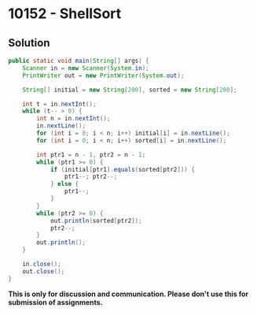 # 10152 - ShellSort

## Solution

```java
public static void main(String[] args) {
	Scanner in = new Scanner(System.in);
	PrintWriter out = new PrintWriter(System.out);

	String[] initial = new String[200], sorted = new String[200];

	int t = in.nextInt();
	while (t-- > 0) {
		int n = in.nextInt();
		in.nextLine();
		for (int i = 0; i < n; i++) initial[i] = in.nextLine();
		for (int i = 0; i < n; i++) sorted[i] = in.nextLine();

		int ptr1 = n - 1, ptr2 = n - 1;
		while (ptr1 >= 0) {
			if (initial[ptr1].equals(sorted[ptr2])) {
				ptr1--; ptr2--;
			} else {
				ptr1--;
			}
		}
		while (ptr2 >= 0) {
			out.println(sorted[ptr2]);
			ptr2--;
		}
		out.println();
	}

	in.close();
	out.close();
}
```


**This is only for discussion and communication. Please don't use this for submission of assignments.**